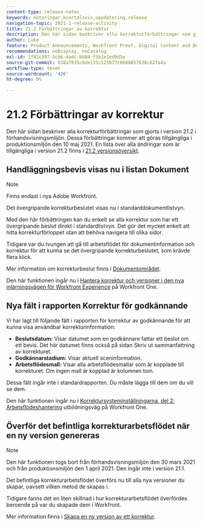 ```yaml
---
content-type: release-notes
keywords: noteringar,kvartalsvis,uppdatering,release
navigation-topic: 2021-2-release-activity
title: 21.2 Förbättringar av korrektur
description: Den här sidan beskriver alla korrekturförbättringar som gjorts i version 21.2 i förhandsvisningsmiljön. Dessa förbättringar kommer att göras tillgängliga i produktionsmiljön den 10 maj 2021. En lista över alla ändringar som är tillgängliga i version 21.2 finns i versionsöversikt 21.2.
author: Luke
feature: Product Announcements, Workfront Proof, Digital Content and Documents
recommendations: noDisplay, noCatalog
exl-id: 1f82c397-5cb6-4adc-bb84-f5b1e1ed9d5e
source-git-commit: b18a7835c6de131c125b77c6688057638c62fa4a
workflow-type: tm+mt
source-wordcount: '426'
ht-degree: 0%

---
```


# 21.2 Förbättringar av korrektur

Den här sidan beskriver alla korrekturförbättringar som gjorts i version 21.2 i förhandsvisningsmiljön. Dessa förbättringar kommer att göras tillgängliga i produktionsmiljön den 10 maj 2021. En lista över alla ändringar som är tillgängliga i version 21.2 finns i [21.2 versionsöversikt](../../../product-announcements/product-releases/21.2-release-activity/21-2-release-overview.md).

## Handläggningsbevis visas nu i listan Dokument

>[!NOTE]
>
>Finns endast i nya Adobe Workfront.

Det övergripande korrekturbeslutet visas nu i standarddokumentlistvyn.

Med den här förbättringen kan du enkelt se alla korrektur som har ett övergripande beslut direkt i standardlistvyn. Det gör det mycket enkelt att hitta korrekturförloppet utan att behöva navigera till olika sidor.

Tidigare var du tvungen att gå till arbetsflödet för dokumentinformation och korrektur för att kunna se det övergripande korrekturbeslutet, som krävde flera klick.

Mer information om korrekturbeslut finns i [Dokumentområdet](../../../documents/managing-documents/documents-area.md).

Den här funktionen ingår nu i [Hantera korrektur och versioner i den nya inlärningsvägen för Workfront Experience](https://experienceleague.adobe.com/sv/docs/workfront-learn/tutorials-workfront/home) på Workfront One.

## Nya fält i rapporten Korrektur för godkännande

Vi har lagt till följande fält i rapporten för korrektur av godkännande för att kunna visa användbar korrekturinformation:

* **Beslutsdatum:** Visar datumet som en godkännare fattar ett beslut om ett bevis. Det här datumet finns också på sidan Skriv ut sammanfattning av korrekturet.
* **Godkännarstadium:** Visar aktuell sceninformation.
* **Arbetsflödesmall:** Visar alla arbetsflödesmallar som är kopplade till korrekturet. Om ingen mall är kopplad är kolumnen tom.

Dessa fält ingår inte i standardrapporten. Du måste lägga till dem om du vill se dem.

Den här funktionen ingår nu i [Korrektursysteminställningarna, del 2: Arbetsflödeshantering](https://experienceleague.adobe.com/sv/docs/workfront-learn/tutorials-workfront/home) utbildningsväg på Workfront One.

## Överför det befintliga korrekturarbetsflödet när en ny version genereras

>[!NOTE]
>
>Den här funktionen togs bort från förhandsvisningsmiljön den 30 mars 2021 och från produktionsmiljön den 1 april 2021. Den ingår inte i version 21.1.

Det befintliga korrekturarbetsflödet överförs nu till alla nya versioner du skapar, oavsett vilken metod de skapas i.

Tidigare fanns det en liten skillnad i hur korrekturarbetsflödet överfördes beroende på var du skapade dem i Workfront.

Mer information finns i [Skapa en ny version av ett korrektur](../../../review-and-approve-work/proofing/managing-proofs-within-workfront/create-new-proof-version.md).
